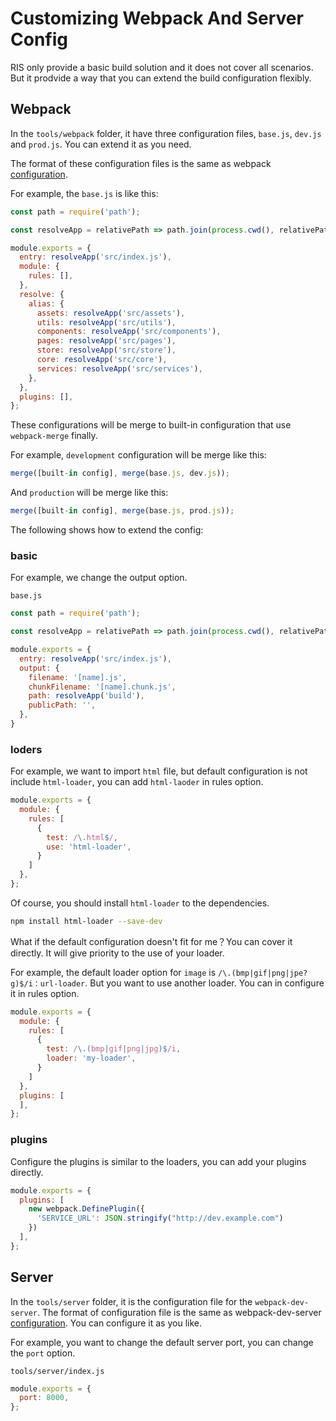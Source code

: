 # Customizing Webpack And Server Config

RIS only provide a basic build solution and it does not cover all scenarios. But it prodvide a way that you can extend the build configuration flexibly.

## Webpack
In the `tools/webpack` folder, it have three configuration files, `base.js`, `dev.js` and `prod.js`. You can extend it as you need.

The format of these configuration files is the same as webpack [configuration](https://webpack.js.org/configuration/). 

For example, the `base.js` is like this:

```js
const path = require('path');

const resolveApp = relativePath => path.join(process.cwd(), relativePath);

module.exports = {
  entry: resolveApp('src/index.js'),
  module: {
    rules: [],
  },
  resolve: {
    alias: {
      assets: resolveApp('src/assets'),
      utils: resolveApp('src/utils'),
      components: resolveApp('src/components'),
      pages: resolveApp('src/pages'),
      store: resolveApp('src/store'),
      core: resolveApp('src/core'),
      services: resolveApp('src/services'),
    },
  },
  plugins: [],
};
```

These configurations will be merge to built-in configuration that use `webpack-merge` finally.

For example, `development` configuration will be merge like this:

```js
merge([built-in config], merge(base.js, dev.js));
```

And `production` will be merge like this:

```js
merge([built-in config], merge(base.js, prod.js));
```

The following shows how to extend the config:

### basic
For example, we change the output option.

`base.js`
```js
const path = require('path');

const resolveApp = relativePath => path.join(process.cwd(), relativePath);

module.exports = {
  entry: resolveApp('src/index.js'),
  output: {
    filename: '[name].js',
    chunkFilename: '[name].chunk.js',
    path: resolveApp('build'),
    publicPath: '',
  },
}
```

### loders

For example, we want to import `html` file, but default configuration is not include `html-loader`, you can add `html-laoder` in rules option.

```js
module.exports = {
  module: {
    rules: [
      {
        test: /\.html$/,
        use: 'html-loader',
      }
    ]
  },
};
```
Of course, you should install `html-loader` to the dependencies.

```bash
npm install html-loader --save-dev
```

What if the default configuration doesn't fit for me？You can cover it directly. It will give priority to the use of your loader.

For example, the default loader option for `image` is `/\.(bmp|gif|png|jpe?g)$/i：url-loader`. But you want to use another loader. You can in configure it in rules option.

```js
module.exports = {
  module: {
    rules: [
      {
        test: /\.(bmp|gif|png|jpg)$/i,
        loader: 'my-loader',
      }
    ]
  },
  plugins: [
  ],
};
```

### plugins
Configure the plugins is similar to the loaders, you can add your plugins directly.

```js
module.exports = {
  plugins: [
    new webpack.DefinePlugin({
      'SERVICE_URL': JSON.stringify("http://dev.example.com")
    })
  ],
};
```

## Server

In the `tools/server` folder, it is the configuration file for the `webpack-dev-server`. The format of configuration file is the same as webpack-dev-server [configuration](https://webpack.js.org/configuration/dev-server/#devserver). You can configure it as you like.

For example, you want to change the default server port, you can change the `port` option.

`tools/server/index.js`

```js
module.exports = {
  port: 8000,
};
```

